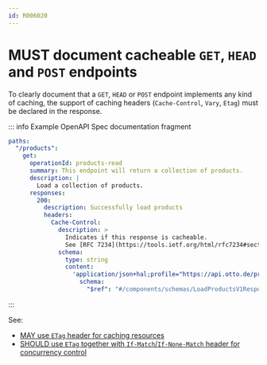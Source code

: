 ```yaml
---
id: R006020
---
```


# MUST document cacheable `GET`, `HEAD` and `POST` endpoints

To clearly document that a `GET`, `HEAD` or `POST` endpoint implements any kind of caching, the support of caching headers (`Cache-Control`, `Vary`, `Etag`) must be declared in the response.

::: info Example OpenAPI Spec documentation fragment

```yaml
paths:
  "/products":
    get:
      operationId: products-read
      summary: This endpoint will return a collection of products.
      description: |
        Load a collection of products.
      responses:
        200:
          description: Successfully load products
          headers:
            Cache-Control:
              description: >
                Indicates if this response is cacheable.
                See [RFC 7234](https://tools.ietf.org/html/rfc7234#section-5.2.2) for possible values.
              schema:
                type: string
                content:
                  'application/json+hal;profile="https://api.otto.de/products/profiles/products+v1"':
                    schema:
                      "$ref": "#/components/schemas/LoadProductsV1Response"
```

:::

See:

- [MAY use `ETag` header for caching resources](../../headers/rules/may-use-etag-header-for-caching-resources.md)
- [SHOULD use `ETag` together with `If-Match`/`If-None-Match` header for concurrency control](../../headers/rules/should-use-etag-together-with-if-match-if-none-match-header-for-concurrrency-control.md)
